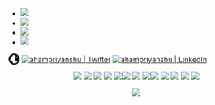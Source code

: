 - <a href="https://www.linkedin.com/in/ahampriyanshu"><img src="https://img.shields.io/badge/LinkedIn%20@ahampriyanshu-21577E?style=for-the-badge&logo=linkedin&logoColor=white"/></a>
- <a  href="https://wa.me/919917956610?text=Hi%20Priyanshu"><img src="https://img.shields.io/badge/Whatsapp%20@9917956610-66D454?style=for-the-badge&logo=whatsapp&logoColor=white"/></a>
- <a href="https://telegram.org/"><img src="https://img.shields.io/badge/telegram%20@ahampriyanshu-2CA5DF?style=for-the-badge&logo=telegram&logoColor=white"/></a>
- <a href="https://www.twitter.com/ahampriyanshu/"><img src="https://img.shields.io/badge/twitter%20@ahampriyanshu-0D95E8?style=for-the-badge&logo=twitter&logoColor=white"/></a>

[<img align="center" alt="ahampriyanshu" width="22px" src="https://raw.githubusercontent.com/iconic/open-iconic/master/svg/globe.svg" />][website]
[<img align="center" alt="ahampriyanshu | Twitter" width="22px" src="https://cdn.jsdelivr.net/npm/simple-icons@v3/icons/twitter.svg" />][twitter]
[<img align="center" alt="ahampriyanshu | LinkedIn" width="22px" src="https://cdn.jsdelivr.net/npm/simple-icons@v3/icons/linkedin.svg" />][linkedin]

[website]: https://ahampriyanshu.github.io
[twitter]: https://twitter.com/ahampriyanshu
[linkedin]: https://www.linkedin.com/in/ahampriyanshu

<p align="center">
<img src="https://art.pixilart.com/0d92ea76c0f540a.gif" width="50"> 
 <img src="https://media3.giphy.com/media/Jn9P369jYkvng6nEzx/giphy.webp" width="50">
<img src="https://i.giphy.com/media/LMt9638dO8dftAjtco/200.webp" width="50">
    <img src="https://media3.giphy.com/media/PhTSmzCqkliqIJ9ZtZ/giphy.webp" width="50">
   <img src="https://media3.giphy.com/media/JqDcpPX8vWahUny0pE/giphy.webp" width="50"><img src="https://media.giphy.com/media/SU2ic3wTfuC6JhD1lA/giphy.gif" width="50"> <img src="https://i.giphy.com/media/eNAsjO55tPbgaor7ma/200w.webp" width="50">  <img src="https://media3.giphy.com/media/ln7z2eWriiQAllfVcn/200w.webp" width="50"><img src="https://media3.giphy.com/media/U6M4L81SA1rVdfr8ZK/giphy.webp" width="50"> <img src="https://i.giphy.com/media/IdyAQJVN2kVPNUrojM/200.webp" width="50"> <img src="https://media3.giphy.com/media/VHeyXhvIqgRhAG2V1w/giphy.webp" width="50">  <img src="https://media3.giphy.com/media/kH1DBkPNyZPOk0BxrM/giphy.webp" width="50">  <img src="https://media3.giphy.com/media/KzJkzjggfGN5Py6nkT/giphy.webp" width="50">
</p>

<p align="center">
<img src="https://github-readme-stats.vercel.app/api?username=ahampriyanshu&show_icons=true&theme=radical&title_color=8E2DE2&text_color=fff&icon_color=8E2DE2">
</p>

<!--START_SECTION:waka-->
<!--END_SECTION:waka-->
